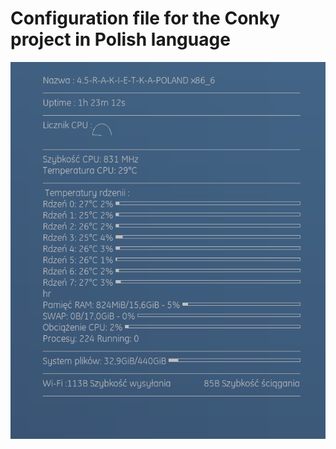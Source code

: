 <h1>Configuration file for the Conky project in Polish language</h1>
<img src="https://raw.githubusercontent.com/Curar/conky-cfg/master/img/conky.png"></img>
